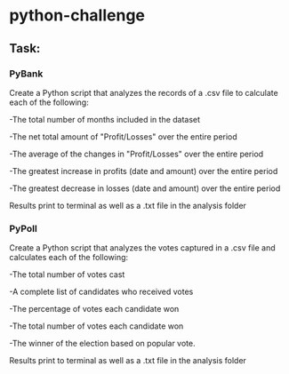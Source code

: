 # python-challenge
## Task:

### PyBank
Create a Python script that analyzes the records of a .csv file to calculate each of the following:

-The total number of months included in the dataset

-The net total amount of "Profit/Losses" over the entire period

-The average of the changes in "Profit/Losses" over the entire period

-The greatest increase in profits (date and amount) over the entire period

-The greatest decrease in losses (date and amount) over the entire period

Results print to terminal as well as a .txt file in the analysis folder

### PyPoll
Create a Python script that analyzes the votes captured in a .csv file and calculates each of the following:

-The total number of votes cast

-A complete list of candidates who received votes

-The percentage of votes each candidate won

-The total number of votes each candidate won

-The winner of the election based on popular vote.

Results print to terminal as well as a .txt file in the analysis folder
